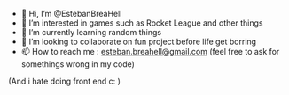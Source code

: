 - 👋 Hi, I’m @EstebanBreaHell
- 👀 I’m interested in games such as Rocket League and other things
- 🌱 I’m currently learning random things
- 💞️ I’m looking to collaborate on fun project before life get borring
- 📫 How to reach me : esteban.breahell@gmail.com (feel free to ask for somethings wrong in my code)

(And i hate doing front end c: )
<!---
EstebanBreaHell/EstebanBreaHell is a ✨ special ✨ repository because its `README.md` (this file) appears on your GitHub profile.
You can click the Preview link to take a look at your changes.
--->
